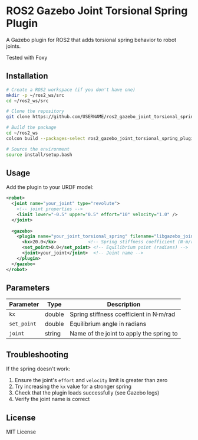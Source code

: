 # ROS2 Gazebo Joint Torsional Spring Plugin

A Gazebo plugin for ROS2 that adds torsional spring behavior to robot joints.

Tested with Foxy

## Installation

```bash
# Create a ROS2 workspace (if you don't have one)
mkdir -p ~/ros2_ws/src
cd ~/ros2_ws/src

# Clone the repository
git clone https://github.com/USERNAME/ros2_gazebo_joint_torsional_spring_plugin.git

# Build the package
cd ~/ros2_ws
colcon build --packages-select ros2_gazebo_joint_torsional_spring_plugin

# Source the environment
source install/setup.bash
```

## Usage

Add the plugin to your URDF model:

```xml
<robot>
  <joint name="your_joint" type="revolute">
    <!-- joint properties -->
    <limit lower="-0.5" upper="0.5" effort="10" velocity="1.0" />
  </joint>
    
  <gazebo>
    <plugin name="your_joint_torsional_spring" filename="libgazebo_joint_torsional_spring.so">
      <kx>20.0</kx>            <!-- Spring stiffness coefficient (N·m/rad) -->
      <set_point>0.0</set_point> <!-- Equilibrium point (radians) -->
      <joint>your_joint</joint>  <!-- Joint name -->
    </plugin>
  </gazebo>
</robot>
```

## Parameters

| Parameter | Type | Description |
|-----------|------|-------------|
| `kx` | double | Spring stiffness coefficient in N·m/rad |
| `set_point` | double | Equilibrium angle in radians |
| `joint` | string | Name of the joint to apply the spring to |

## Troubleshooting

If the spring doesn't work:

1. Ensure the joint's `effort` and `velocity` limit is greater than zero
2. Try increasing the `kx` value for a stronger spring
3. Check that the plugin loads successfully (see Gazebo logs)
4. Verify the joint name is correct

## License

MIT License
